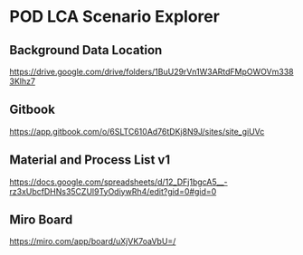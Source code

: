 # POD LCA Scenario Explorer

## Background Data Location
https://drive.google.com/drive/folders/1BuU29rVn1W3ARtdFMpOWOVm3383Klhz7 

## Gitbook
https://app.gitbook.com/o/6SLTC610Ad76tDKj8N9J/sites/site_giUVc 

## Material and Process List v1
https://docs.google.com/spreadsheets/d/12_DFj1bgcA5__-rz3xUbcfDHNs35CZUl9TyOdiywRh4/edit?gid=0#gid=0

## Miro Board
https://miro.com/app/board/uXjVK7oaVbU=/
